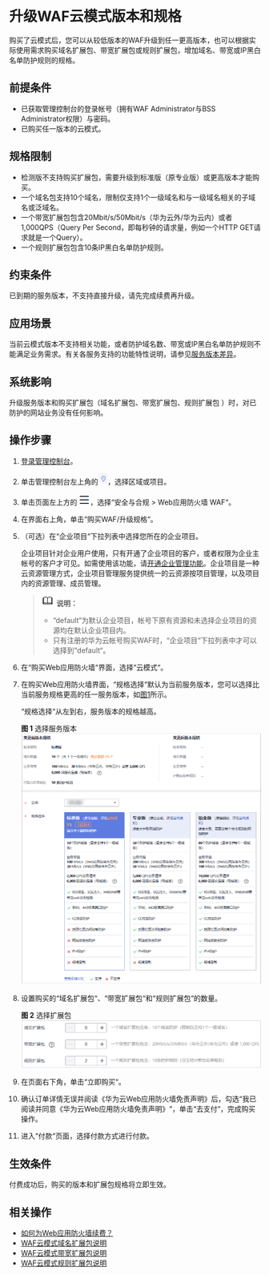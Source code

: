 # 升级WAF云模式版本和规格<a name="waf_01_0114"></a>

购买了云模式后，您可以从较低版本的WAF升级到任一更高版本，也可以根据实际使用需求购买域名扩展包、带宽扩展包或规则扩展包，增加域名、带宽或IP黑白名单防护规则的规格。

## 前提条件<a name="zh-cn_topic_0110861184_section7589131823020"></a>

-   已获取管理控制台的登录帐号（拥有WAF Administrator与BSS Administrator权限）与密码。
-   已购买任一版本的云模式。

## 规格限制<a name="section1089265516910"></a>

-   检测版不支持购买扩展包，需要升级到标准版（原专业版）或更高版本才能购买。
-   一个域名包支持10个域名，限制仅支持1个一级域名和与一级域名相关的子域名或泛域名。
-   一个带宽扩展包包含20Mbit/s/50Mbit/s（华为云外/华为云内）或者1,000QPS（Query Per Second，即每秒钟的请求量，例如一个HTTP GET请求就是一个Query）。
-   一个规则扩展包包含10条IP黑白名单防护规则。

## 约束条件<a name="section3251174120107"></a>

已到期的服务版本，不支持直接升级，请先完成续费再升级。

## 应用场景<a name="section3885420126"></a>

当前云模式版本不支持相关功能，或者防护域名数、带宽或IP黑白名单防护规则不能满足业务需求。有关各服务支持的功能特性说明，请参见[服务版本差异](https://support.huaweicloud.com/productdesc-waf/waf_01_0106.html)。

## 系统影响<a name="section1899771219265"></a>

升级服务版本和购买扩展包（域名扩展包、带宽扩展包、规则扩展包 ）时，对已防护的网站业务没有任何影响。

## 操作步骤<a name="zh-cn_topic_0110861184_section16281142415362"></a>

1.  [登录管理控制台](https://console.huaweicloud.com/?locale=zh-cn)。
2.  单击管理控制台左上角的![](figures/icon-region.jpg)，选择区域或项目。
3.  单击页面左上方的![](figures/icon-Service.png)，选择“安全与合规  \>  Web应用防火墙 WAF“。
4.  在界面右上角，单击“购买WAF/升级规格“。
5.  （可选）在“企业项目“下拉列表中选择您所在的企业项目。

    企业项目针对企业用户使用，只有开通了企业项目的客户，或者权限为企业主帐号的客户才可见。如需使用该功能，请[开通企业管理功能](https://support.huaweicloud.com/usermanual-em/em_am_0008.html)。企业项目是一种云资源管理方式，企业项目管理服务提供统一的云资源按项目管理，以及项目内的资源管理、成员管理。

    >![](public_sys-resources/icon-note.gif) **说明：** 
    >-   “default“为默认企业项目，帐号下原有资源和未选择企业项目的资源均在默认企业项目内。
    >-   只有注册的华为云帐号购买WAF时，“企业项目“下拉列表中才可以选择到“default“。

6.  在“购买Web应用防火墙“界面，选择“云模式“。
7.  在购买Web应用防火墙界面，“规格选择“默认为当前服务版本，您可以选择比当前服务规格更高的任一服务版本，如[图1](#zh-cn_topic_0110861184_fig147341962012)所示。

    “规格选择“从左到右，服务版本的规格越高。

    **图 1**  选择服务版本<a name="zh-cn_topic_0110861184_fig147341962012"></a>  
    ![](figures/选择服务版本-0.png "选择服务版本-0")

8.  设置购买的“域名扩展包“、“带宽扩展包“和“规则扩展包“的数量。

    **图 2**  选择扩展包<a name="fig5471193210508"></a>  
    ![](figures/选择扩展包-1.png "选择扩展包-1")

9.  在页面右下角，单击“立即购买“。
10. 确认订单详情无误并阅读《华为云Web应用防火墙免责声明》后，勾选“我已阅读并同意《华为云Web应用防火墙免责声明》“，单击“去支付“，完成购买操作。
11. 进入“付款“页面，选择付款方式进行付款。

## 生效条件<a name="section1635489102419"></a>

付费成功后，购买的版本和扩展包规格将立即生效。

## 相关操作<a name="section169611142162413"></a>

-   [如何为Web应用防火墙续费？](https://support.huaweicloud.com/waf_faq/waf_01_0115.html)
-   [WAF云模式域名扩展包说明](WAF云模式域名扩展包说明.md)
-   [WAF云模式带宽扩展包说明](WAF云模式带宽扩展包说明.md)
-   [WAF云模式规则扩展包说明](WAF云模式规则扩展包说明.md)


